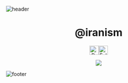  <!-- credits: remi -->
![header](https://github.com/Devuxious/Devuxious/assets/17689226/6387114f-4948-44ad-bbd3-61a061a0a74d)

<h1 align="center">@iranism</h1>
<div align="center">
  <p>
    <!-- credits: vast -->
    <div style="display: flex; justify-content: center; align-items: center;">
      <img height="25" src="https://api.visitorbadge.io/api/VisitorHit?user=iranism&countColor=%23000000" alt="Profile Views"/>
      <img height="25" src="https://img.shields.io/github/followers/iranism?color=000000&style=for-the-badge&logo=github&label=Followers" alt="Followers"/>
    </div>
  </p>
</div>

<p align="center">
  <img src="https://github-readme-stats.vercel.app/api/?username=iranism&title_color=000000&text_color=fffff&show_icons=true&bg_color=00000000&hide_border=true&icon_color=000000&hide_title=true&count_private=false" />
</p>

![footer](https://github.com/Devuxious/Devuxious/assets/17689226/378b7928-829e-467d-ac4e-631195ac72f7)
